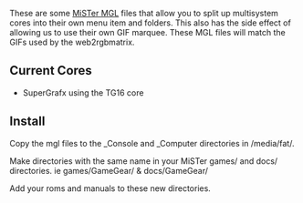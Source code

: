 These are some [MiSTer MGL](https://mister-devel.github.io/MkDocs_MiSTer/advanced/mgl/) files that allow you to split up multisystem cores into their own menu item and folders. This also has the side effect of allowing us to use their own GIF marquee.  These MGL files will match the GIFs used by the web2rgbmatrix.

Current Cores
-------
- SuperGrafx using the TG16 core

Install
-------

Copy the mgl files to the _Console and _Computer directories in /media/fat/.

Make directories with the same name in your MiSTer games/ and docs/ directories. ie games/GameGear/ & docs/GameGear/

Add your roms and manuals to these new directories.
